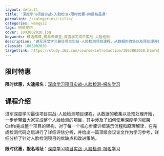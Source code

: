 ```yaml
---
layout: default
title: '深度学习项目实战-人脸检测-限时优惠-网易精品课'
permalink: /:categories/:title/
categories: wangyi2
tags: 网易提供
cover: 1003802020.jpg
keywords: 精选网课,网易云课堂,深度学习项目实战-人脸检测
description: '进军深度学习最佳项目实战-人脸检测项目课程，从数据的收集以及预处理开始，一步步带着大家完成整个人脸检测的项目，其中涉及了'
classid: 1003802020
targetlink: https://study.163.com/course/introduction/1003802020.htm?share=1&shareId=1025206652&utm_campaign=share&utm_medium=iphoneShare&utm_source=&utm_u=1025206652
---
```


## 限时特惠

**限时优惠，火速报名**：[深度学习项目实战-人脸检测-报名学习](https://study.163.com/course/introduction/1003802020.htm?share=1&shareId=1025206652&utm_campaign=share&utm_medium=iphoneShare&utm_source=&utm_u=1025206652)

## 课程介绍

进军深度学习最佳项目实战-人脸检测项目课程，从数据的收集以及预处理开始，一步步带着大家完成整个人脸检测的项目，其中涉及了如何使用深度学习框架Caffe完成整个项目的架构，对于每一个核心步骤详细演示流程和原理解读，在完成检测代码之后进行了详细评估分析，并给出一篇顶级会议论文作为学习参考，详细分析了针对人脸检测项目的优缺点和改进策略。

**限时优惠，报名地址**：[深度学习项目实战-人脸检测-报名学习](https://study.163.com/course/introduction/1003802020.htm?share=1&shareId=1025206652&utm_campaign=share&utm_medium=iphoneShare&utm_source=&utm_u=1025206652)

